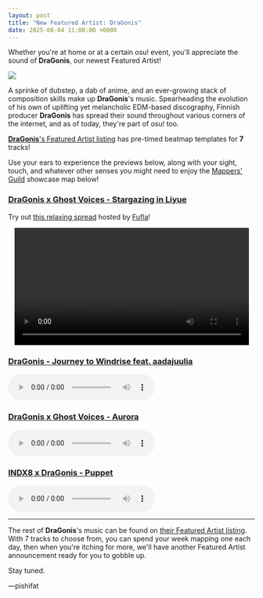 ```yaml
---
layout: post
title: "New Featured Artist: DraGonis"
date: 2025-08-04 11:00:00 +0000
---
```


Whether you're at home or at a certain osu! event, you'll appreciate the sound of **DraGonis**, our newest Featured Artist!

![](https://assets.ppy.sh/artists/488/header.jpg)

A sprinke of dubstep, a dab of anime, and an ever-growing stack of composition skills make up **DraGonis**'s music. Spearheading the evolution of his own of uplifting yet melancholic EDM-based discography, Finnish producer **DraGonis** has spread their sound throughout various corners of the internet, and as of today, they're part of osu! too.

[**DraGonis**'s Featured Artist listing](https://osu.ppy.sh/beatmaps/artists/488) has pre-timed beatmap templates for **7** tracks!

Use your ears to experience the previews below, along with your sight, touch, and whatever other senses you might need to enjoy the [Mappers' Guild](/wiki/Community/Mappers_Guild) showcase map below!

### [DraGonis x Ghost Voices - Stargazing in Liyue](https://assets.ppy.sh/artists/488/Songs/DraGonis%20x%20Ghost%20Voices%20-%20Stargazing%20in%20Liyue.osz)

Try out [this relaxing spread](https://osu.ppy.sh/beatmapsets/2361261) hosted by [Fufla](https://osu.ppy.sh/users/14367317)!

<div align="center" class="osu-md__paragraph">
    <video width="95%" controls>
        <source src="https://assets.ppy.sh/artists/488/release_showcase.mp4" type="video/mp4" preload="none">
    </video>
</div>

### [DraGonis - Journey to Windrise feat. aadajuulia](https://assets.ppy.sh/artists/488/Songs/DraGonis%20x%20Ghost%20Voices%20-%20Stargazing%20in%20Liyue.osz)

<audio controls>
    <source src="https://assets.ppy.sh/artists/488/Songs/DraGonis%20x%20Ghost%20Voices%20-%20Stargazing%20in%20Liyue.mp3">
</audio>

### [DraGonis x Ghost Voices - Aurora](https://assets.ppy.sh/artists/488/Songs/DraGonis%20x%20Ghost%20Voices%20-%20Stargazing%20in%20Liyue.osz)

<audio controls>
    <source src="https://assets.ppy.sh/artists/488/Songs/DraGonis%20x%20Ghost%20Voices%20-%20Stargazing%20in%20Liyue.mp3">
</audio>

### [INDX8 x DraGonis - Puppet](https://assets.ppy.sh/artists/488/Songs/INDX8%20x%20DraGonis%20-%20Puppet.osz)

<audio controls>
    <source src="https://assets.ppy.sh/artists/488/Songs/INDX8%20x%20DraGonis%20-%20Puppet.mp3">
</audio>

---

The rest of **DraGonis**'s music can be found on [their Featured Artist listing](https://osu.ppy.sh/beatmaps/artists/488). With 7 tracks to choose from, you can spend your week mapping one each day, then when you're itching for more, we'll have another Featured Artist announcement ready for you to gobble up.

Stay tuned.

—pishifat

